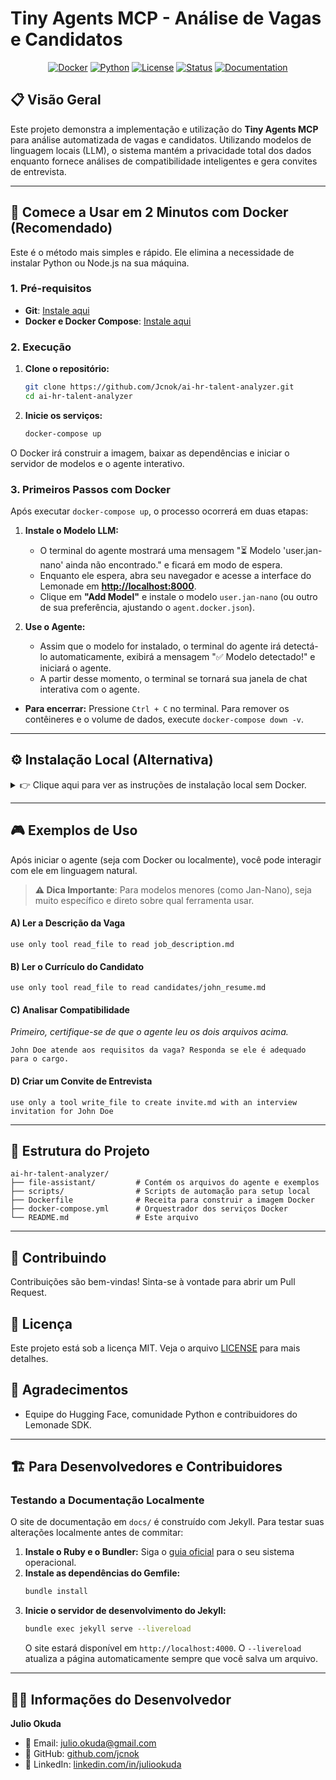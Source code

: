 # Tiny Agents MCP - Análise de Vagas e Candidatos

<div align="center">

[![Docker](https://img.shields.io/badge/docker-ready-blue.svg?logo=docker)](docker-compose.yml)
[![Python](https://img.shields.io/badge/python-v3.11+-blue.svg)](https://www.python.org/downloads/)
[![License](https://img.shields.io/badge/license-MIT-green.svg)](LICENSE)
[![Status](https://img.shields.io/badge/status-active-success.svg)](https://github.com/Jcnok/ai-hr-talent-analyzer)
[![Documentation](https://img.shields.io/badge/docs-GitHub%20Pages-blue.svg)](https://jcnok.github.io/ai-hr-talent-analyzer/)

</div>

## 📋 Visão Geral

Este projeto demonstra a implementação e utilização do **Tiny Agents MCP** para análise automatizada de vagas e candidatos. Utilizando modelos de linguagem locais (LLM), o sistema mantém a privacidade total dos dados enquanto fornece análises de compatibilidade inteligentes e gera convites de entrevista.

---

## 🚀 Comece a Usar em 2 Minutos com Docker (Recomendado)

Este é o método mais simples e rápido. Ele elimina a necessidade de instalar Python ou Node.js na sua máquina.

### 1. Pré-requisitos

- **Git**: [Instale aqui](https://git-scm.com/downloads)
- **Docker e Docker Compose**: [Instale aqui](https://docs.docker.com/get-docker/)

### 2. Execução

1.  **Clone o repositório:**
    ```bash
    git clone https://github.com/Jcnok/ai-hr-talent-analyzer.git
    cd ai-hr-talent-analyzer
    ```
2.  **Inicie os serviços:**
    ```bash
    docker-compose up
    ```

O Docker irá construir a imagem, baixar as dependências e iniciar o servidor de modelos e o agente interativo.

### 3. Primeiros Passos com Docker

Após executar `docker-compose up`, o processo ocorrerá em duas etapas:

1.  **Instale o Modelo LLM:**
    *   O terminal do agente mostrará uma mensagem "⏳ Modelo 'user.jan-nano' ainda não encontrado." e ficará em modo de espera.
    *   Enquanto ele espera, abra seu navegador e acesse a interface do Lemonade em **[http://localhost:8000](http://localhost:8000/#model-management)**.
    *   Clique em **"Add Model"** e instale o modelo `user.jan-nano` (ou outro de sua preferência, ajustando o `agent.docker.json`).

2.  **Use o Agente:**
    *   Assim que o modelo for instalado, o terminal do agente irá detectá-lo automaticamente, exibirá a mensagem "✅ Modelo detectado!" e iniciará o agente.
    *   A partir desse momento, o terminal se tornará sua janela de chat interativa com o agente.

- **Para encerrar:** Pressione `Ctrl + C` no terminal. Para remover os contêineres e o volume de dados, execute `docker-compose down -v`.

---

## ⚙️ Instalação Local (Alternativa)

<details>
<summary>👉 Clique aqui para ver as instruções de instalação local sem Docker.</summary>

### 1. Pré-requisitos

- **Git**: [Instale aqui](https://git-scm.com/downloads)
- **Python 3.11+**: [Instale aqui](https://www.python.org/downloads/)
- **Node.js (com npx)**: [Instale aqui](https://nodejs.org/)

### 2. Instalação Automatizada com Scripts

1.  **Clone o repositório:**
    ```bash
    git clone https://github.com/Jcnok/ai-hr-talent-analyzer.git
    cd ai-hr-talent-analyzer
    ```
2.  **Execute o script de setup para o seu sistema:**

    *   **Linux / macOS (usando Terminal):**
        ```bash
        # Dê permissão de execução ao script
        chmod +x ./scripts/setup.sh
        # Execute o script
        ./scripts/setup.sh
        ```

    *   **Windows (usando PowerShell como Administrador):**
        ```powershell
        # Permite a execução de scripts para esta sessão
        Set-ExecutionPolicy -ExecutionPolicy RemoteSigned -Scope Process
        # Execute o script
        .\scripts\setup.ps1
        ```

### 3. Configure e Inicie o Servidor de Modelos

1.  **Inicie o Lemonade Server** em um terminal separado.
    ```bash
    # Ative o ambiente virtual primeiro
    # Linux/macOS: source .venv/bin/activate
    # Windows: .venv\Scripts\activate

    lemonade-server-dev serve
    ```
2.  **Adicione um Modelo GGUF** na interface em **[http://localhost:8000](http://localhost:8000/#model-management)**.
    *   **Name**: `user.jan-nano`
    *   **Checkpoint**: `Menlo/Jan-nano-gguf:jan-nano-4b-Q4_0.gguf`
    *   **Recipe**: `llamacpp`

### 4. Configure o Agente

1.  **Encontre o caminho do `npx`:**
    *   **Windows:** `where.exe npx`
    *   **Linux/macOS:** `which npx`
2.  **Atualize o `file-assistant/agent.json`:** Substitua `"/CAMINHO/DO/NPX"` pelo caminho encontrado.

### 5. Execute o Agente

*   **Linux / macOS:**
    ```bash
    chmod +x ./scripts/run.sh
    ./scripts/run.sh
    ```
*   **Windows (PowerShell):**
    ```powershell
    Set-ExecutionPolicy -ExecutionPolicy RemoteSigned -Scope Process
    .\scripts\run.ps1
    ```

</details>

---

## 🎮 Exemplos de Uso

Após iniciar o agente (seja com Docker ou localmente), você pode interagir com ele em linguagem natural.

> **⚠️ Dica Importante**: Para modelos menores (como Jan-Nano), seja muito específico e direto sobre qual ferramenta usar.

#### A) Ler a Descrição da Vaga
```text
use only tool read_file to read job_description.md
```

#### B) Ler o Currículo do Candidato
```text
use only tool read_file to read candidates/john_resume.md
```

#### C) Analisar Compatibilidade
*Primeiro, certifique-se de que o agente leu os dois arquivos acima.*
```text
John Doe atende aos requisitos da vaga? Responda se ele é adequado para o cargo.
```

#### D) Criar um Convite de Entrevista
```text
use only a tool write_file to create invite.md with an interview invitation for John Doe
```

---

## 📁 Estrutura do Projeto

```
ai-hr-talent-analyzer/
├── file-assistant/         # Contém os arquivos do agente e exemplos
├── scripts/                # Scripts de automação para setup local
├── Dockerfile              # Receita para construir a imagem Docker
├── docker-compose.yml      # Orquestrador dos serviços Docker
└── README.md               # Este arquivo
```

---

## 🤝 Contribuindo

Contribuições são bem-vindas! Sinta-se à vontade para abrir um Pull Request.

## 📄 Licença

Este projeto está sob a licença MIT. Veja o arquivo [LICENSE](LICENSE) para mais detalhes.

## 🙏 Agradecimentos

- Equipe do Hugging Face, comunidade Python e contribuidores do Lemonade SDK.

---

## 🏗️ Para Desenvolvedores e Contribuidores

### Testando a Documentação Localmente

O site de documentação em `docs/` é construído com Jekyll. Para testar suas alterações localmente antes de commitar:

1.  **Instale o Ruby e o Bundler:** Siga o [guia oficial](https://jekyllrb.com/docs/installation/) para o seu sistema operacional.
2.  **Instale as dependências do Gemfile:**
    ```bash
    bundle install
    ```
3.  **Inicie o servidor de desenvolvimento do Jekyll:**
    ```bash
    bundle exec jekyll serve --livereload
    ```
    O site estará disponível em `http://localhost:4000`. O `--livereload` atualiza a página automaticamente sempre que você salva um arquivo.

---

## 👨‍💻 Informações do Desenvolvedor

**Julio Okuda**
- 📧 Email: julio.okuda@gmail.com
- 🐙 GitHub: [github.com/jcnok](https://github.com/jcnok)
- 💼 LinkedIn: [linkedin.com/in/juliookuda](https://linkedin.com/in/juliookuda)